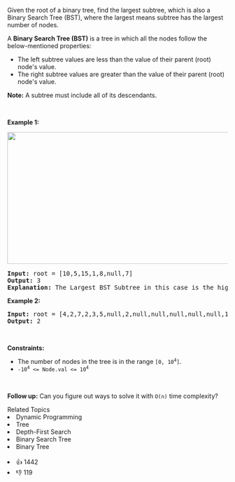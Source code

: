 <p>Given the root of a binary tree, find the largest <span data-keyword="subtree">subtree</span>, which is also a Binary Search Tree (BST), where the largest means subtree has the largest number of nodes.</p>

<p>A <strong>Binary Search Tree (BST)</strong> is a tree in which all the nodes follow the below-mentioned properties:</p>

<ul> 
 <li>The left subtree values are less than the value of their parent (root) node's value.</li> 
 <li>The right subtree values are greater than the value of their parent (root) node's value.</li> 
</ul>

<p><strong>Note:</strong> A subtree must include all of its descendants.</p>

<p>&nbsp;</p> 
<p><strong class="example">Example 1:</strong></p>

<p><strong><img alt="" src="https://assets.leetcode.com/uploads/2020/10/17/tmp.jpg" style="width: 571px; height: 302px;" /></strong></p>

<pre>
<strong>Input:</strong> root = [10,5,15,1,8,null,7]
<strong>Output:</strong> 3
<strong>Explanation: </strong>The Largest BST Subtree in this case is the highlighted one. The return value is the subtree's size, which is 3.</pre>

<p><strong class="example">Example 2:</strong></p>

<pre>
<strong>Input:</strong> root = [4,2,7,2,3,5,null,2,null,null,null,null,null,1]
<strong>Output:</strong> 2
</pre>

<p>&nbsp;</p> 
<p><strong>Constraints:</strong></p>

<ul> 
 <li>The number of nodes in the tree is in the range <code>[0, 10<sup>4</sup>]</code>.</li> 
 <li><code>-10<sup>4</sup> &lt;= Node.val &lt;= 10<sup>4</sup></code></li> 
</ul>

<p>&nbsp;</p> 
<p><strong>Follow up:</strong> Can you figure out ways to solve it with <code>O(n)</code> time complexity?</p>

<div><div>Related Topics</div><div><li>Dynamic Programming</li><li>Tree</li><li>Depth-First Search</li><li>Binary Search Tree</li><li>Binary Tree</li></div></div><br><div><li>👍 1442</li><li>👎 119</li></div>